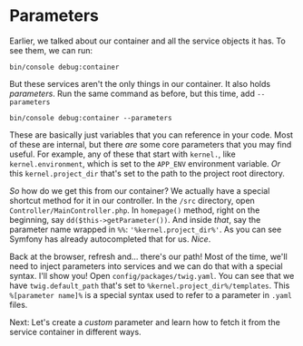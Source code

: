 # Parameters

Earlier, we talked about our container and all the service objects it has. To see them, we can run:

```terminal
bin/console debug:container
```

But these services aren't the only things in our container. It also holds *parameters*. Run the same command as before, but this time, add
`--parameters`

```terminal-silent
bin/console debug:container --parameters
```

These are basically just variables that you can reference in your code. Most of these are internal, but there *are* some core parameters that you may find useful. For example, any of these that start with `kernel.`, like `kernel.environment`, which is set to the `APP_ENV` environment variable. *Or* this `kernel.project_dir` that's set to the path to the project root directory.

*So* how do we get this from our container? We actually have a special shortcut method for it in our controller. In the `/src` directory, open `Controller/MainController.php`. In `homepage()` method, right on the beginning, say `dd($this->getParameter())`. And inside *that*, say the parameter name wrapped in `%%`: `'%kernel.project_dir%'`. As you can see Symfony has already autocompleted that for us. *Nice*.

Back at the browser, refresh and... there's our path! Most of the time, we'll need to inject parameters into services and we can do that with a special syntax. I'll show you! Open `config/packages/twig.yaml`. You can see that we have `twig.default_path` that's set to `%kernel.project_dir%/templates`. This `%[parameter name]%` is a special syntax used to refer to a parameter in `.yaml` files.

Next: Let's create a *custom* parameter and learn how to fetch it from the service container in different ways.
